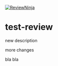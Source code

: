 [![ReviewNinja](http://app.review.ninja/assets/images/wereviewninja-32.png)](http://app.review.ninja/thojansen/test-review)


test-review
===========

new description

more changes

bla bla
